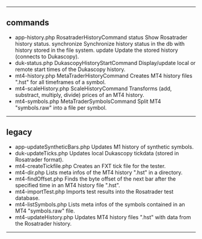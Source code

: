 
--------------------------------------------------------------------------------------------------------------------------------------------

 commands
 --------
  - app-history.php         RosatraderHistoryCommand
     status                                                 Show Rosatrader history status.
     synchronize                                            Synchronize history status in the db with history stored in the file system.
     update                                                 Update the stored history (connects to Dukascopy).
  - duk-status.php          DukascopyHistoryStartCommand    Display/update local or remote start times of the Dukascopy history.
  - mt4-history.php         MetaTraderHistoryCommand        Creates MT4 history files ".hst" for all timeframes of a symbol.
  - mt4-scaleHistory.php    ScaleHistoryCommand             Transforms (add, substract, multiply, divide) prices of an MT4 history.
  - mt4-symbols.php         MetaTraderSymbolsCommand        Split MT4 "symbols.raw" into a file per symbol.

--------------------------------------------------------------------------------------------------------------------------------------------

legacy
 ------
  - app-updateSyntheticBars.php     Updates M1 history of synthetic symbols.
  - duk-updateTicks.php             Updates local Dukascopy tickdata (stored in Rosatrader format).
  - mt4-createTickfile.php          Creates an FXT tick file for the tester.
  - mt4-dir.php                     Lists meta infos of the MT4 history ".hst" in a directory.
  - mt4-findOffset.php              Finds the byte offset of the next bar after the specified time in an MT4 history file ".hst".
  - mt4-importTest.php              Imports test results into the Rosatrader test database.
  - mt4-listSymbols.php             Lists meta infos of the symbols contained in an MT4 "symbols.raw" file.
  - mt4-updateHistory.php           Updates MT4 history files ".hst" with data from the Rosatrader history.

--------------------------------------------------------------------------------------------------------------------------------------------
